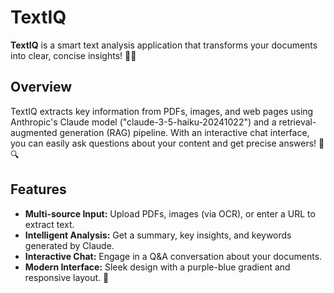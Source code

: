 # TextIQ

**TextIQ** is a smart text analysis application that transforms your documents into clear, concise insights! 📄✨

## Overview

TextIQ extracts key information from PDFs, images, and web pages using Anthropic's Claude model ("claude-3-5-haiku-20241022") and a retrieval-augmented generation (RAG) pipeline. With an interactive chat interface, you can easily ask questions about your content and get precise answers! 💬🔍

## Features

- **Multi-source Input:** Upload PDFs, images (via OCR), or enter a URL to extract text.
- **Intelligent Analysis:** Get a summary, key insights, and keywords generated by Claude.
- **Interactive Chat:** Engage in a Q&A conversation about your documents.
- **Modern Interface:** Sleek design with a purple-blue gradient and responsive layout. 🎨
